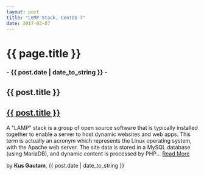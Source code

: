 ```yaml
---
layout: post
title: "LEMP Stack, CentOS 7"
date: 2017-03-07
---
```


<div class="wrapper">
		<div class="header header-filter" style="background-image: url('{{ site.github.url}}/img/bg2.jpeg');">
			<div class="container">
				<div class="row">
					<div class="col-md-8 col-md-offset-2">
						<div class="brand">
							<h1>{{ page.title }}</h1>
							<h3>- {{ post.date | date_to_string }} -</h3>
						</div>
					</div>
				</div>
			</div>
			<div class="main main-raised margin-top">
				<div class="section section-basic">
			    	<div class="container">
			            <div class="title">
							<h2>{{ post.title }}</h2>
			            </div>
				            <div class="row">
				                <div class="col-md-10 col-md-offset-1">
				                	<a href="{{ site.github.url }}{{ post.url }}" title="{{ post.title }}"><h2>{{ post.title }}</h2></a>
				                	<p>
				                		A "LAMP" stack is a group of open source software that is typically installed together to enable a server to host dynamic websites and web apps. This term is actually an acronym which represents the Linux operating system, with the Apache web server. The site data is stored in a MySQL database (using MariaDB), and dynamic content is processed by PHP...  <a href="{{ site.github.url }}{{ post.url }}" class="margin-left">Read More</a>
				                	</p>
				                	<p>by <strong>Kus Gautam</strong>, {{ post.date | date_to_string }}</p>	
				                </div>
				            </div>
			        </div>
			    </div>
			</div>
		</div>
</div>